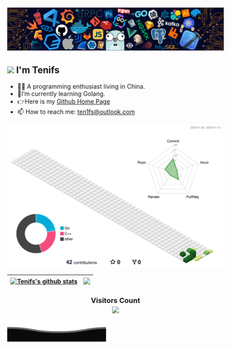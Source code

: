 ![](./assets/header.png)

## <img src="https://pic.funnygifsbox.com/uploads/2019/06/funnygifsbox.com-2019-06-28-12-23-55-93.gif" width="40" /> I'm Tenifs

- 👨‍💻 A programming enthusiast living in China. 
- 🌱I’m currently learning Golang.
- 👉Here is my [Github Home Page ](https://github.com/ten1fs)
- 📫 How to reach me: ten1fs@outlook.com



![](./profile-3d-contrib/profile-green-animate.svg)



| <a href="https://github.com/ten1fs"><img align="center" src="https://github-readme-stats-vpvg.vercel.app/api?username=ten1fs&show_icons=true&include_all_commits=true&theme=buefy&hide_border=true" alt="Tenifs's github stats" /></a> | <a href="https://github.com/ten1fs"><img align="center" src="https://github-readme-stats-vpvg.vercel.app/api/top-langs/?username=ten1fs&layout=compact&theme=buefy&hide_border=true" /></a> |
| ------------- | ------------- |



<div>
  <h3 align="center"> 
    Visitors Count<br>
    <img align="center" src="https://profile-counter.glitch.me/ten1fs/count.svg" />
  </h3>
</div>

![](./assets/footer.svg)
